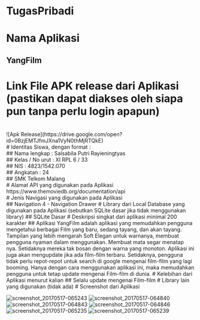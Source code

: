 # TugasPribadi
# Nama Aplikasi
## YangFilm
# Link File APK release dari Aplikasi (pastikan dapat diakses oleh siapa pun tanpa perlu login apapun)
<br>
![Apk Release](https://drive.google.com/open?id=0BzjEMTJfmJXna1VyN0thMjRTQkE)
<br>
# Identitas Siswa, dengan format :
<br>
## Nama lengkap : Salsabila Putri Rayieningtyas
<br>
## Kelas / No urut : XI RPL 6 / 33
<br>
## NIS : 4823/1542.070
<br>
## Angkatan : 24
<br>
## SMK Telkom Malang
<br>
# Alamat API yang digunakan pada Aplikasi
<br>
https://www.themoviedb.org/documentation/api
<br>
# Jenis Navigasi yang digunakan pada Aplikasi
<br>
## Navigation 4 - Navigation Drawer
# Library dari Local Database yang digunakan pada Aplikasi (sebutkan SQLite dasar jika tidak menggunakan library)
## SQLite Dasar
# Deskripsi singkat dari aplikasi minimal 200 karakter
## Aplikasi YangFilm adalah aplikasi yang memudahkan pengguna mengetahui berbagai Film yang baru, sedang tayang, dan akan tayang. Tampilan yang lebih mengarah Soft Elegan untuk warnanya, membuat pengguna nyaman dalam menggunakan. Membuat mata segar menatap nya. Setidaknya mereka tak bosan dengan warna yang monoton. Aplikasi ini juga akan mengupdate jika ada film-film terbaru. Setidaknya, pengguna tidak perlu repot-repot untuk search di google mengenai film-film yang lagi booming. Hanya dengan cara menggunakan aplikasi ini, maka memudahkan pengguna untuk tetap update mengenai Film-film di dunia.
# Kelebihan dari Aplikasi menurut kalian
## Selalu update mengenai Film-film
# Library lain yang digunakan (tidak ada)
# Screenshot dari Aplikasi

![screenshot_20170517-065243](https://cloud.githubusercontent.com/assets/22113976/26133071/d2619b0c-3ace-11e7-9028-334c7c0af508.png)
![screenshot_20170517-064840](https://cloud.githubusercontent.com/assets/22113976/26133072/d2622b44-3ace-11e7-870b-7deebeac7dd8.png)
![screenshot_20170517-064843](https://cloud.githubusercontent.com/assets/22113976/26133075/d27f677c-3ace-11e7-944e-17357fafbb8f.png)
![screenshot_20170517-064846](https://cloud.githubusercontent.com/assets/22113976/26133076/d2812364-3ace-11e7-9586-a72f9aaf4760.png)
![screenshot_20170517-065235](https://cloud.githubusercontent.com/assets/22113976/26133074/d27d1396-3ace-11e7-92b6-3249501407d8.png)
![screenshot_20170517-065239](https://cloud.githubusercontent.com/assets/22113976/26133073/d27b61d6-3ace-11e7-9fcf-87bf7c91fdd8.png)
